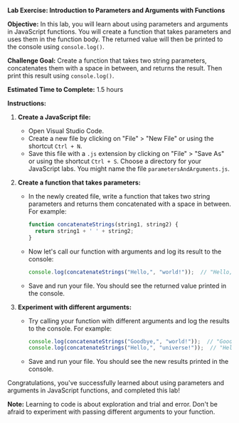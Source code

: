 **Lab Exercise: Introduction to Parameters and Arguments with Functions**

**Objective:** In this lab, you will learn about using parameters and arguments in JavaScript functions. You will create a function that takes parameters and uses them in the function body. The returned value will then be printed to the console using `console.log()`.

**Challenge Goal:** Create a function that takes two string parameters, concatenates them with a space in between, and returns the result. Then print this result using `console.log()`.

**Estimated Time to Complete:** 1.5 hours

**Instructions:**

1. **Create a JavaScript file:**
    - Open Visual Studio Code.
    - Create a new file by clicking on "File" > "New File" or using the shortcut `Ctrl + N`.
    - Save this file with a `.js` extension by clicking on "File" > "Save As" or using the shortcut `Ctrl + S`. Choose a directory for your JavaScript labs. You might name the file `parametersAndArguments.js`.

2. **Create a function that takes parameters:**
    - In the newly created file, write a function that takes two string parameters and returns them concatenated with a space in between. For example:
        ```javascript
        function concatenateStrings(string1, string2) {
          return string1 + ' ' + string2;
        }
        ```
    - Now let's call our function with arguments and log its result to the console:
        ```javascript
        console.log(concatenateStrings("Hello,", "world!"));  // "Hello, world!"
        ```
    - Save and run your file. You should see the returned value printed in the console.

3. **Experiment with different arguments:**
    - Try calling your function with different arguments and log the results to the console. For example:
        ```javascript
        console.log(concatenateStrings("Goodbye,", "world!"));  // "Goodbye, world!"
        console.log(concatenateStrings("Hello,", "universe!"));  // "Hello, universe!"
        ```
    - Save and run your file. You should see the new results printed in the console.

Congratulations, you've successfully learned about using parameters and arguments in JavaScript functions, and completed this lab!

**Note:** Learning to code is about exploration and trial and error. Don't be afraid to experiment with passing different arguments to your function.